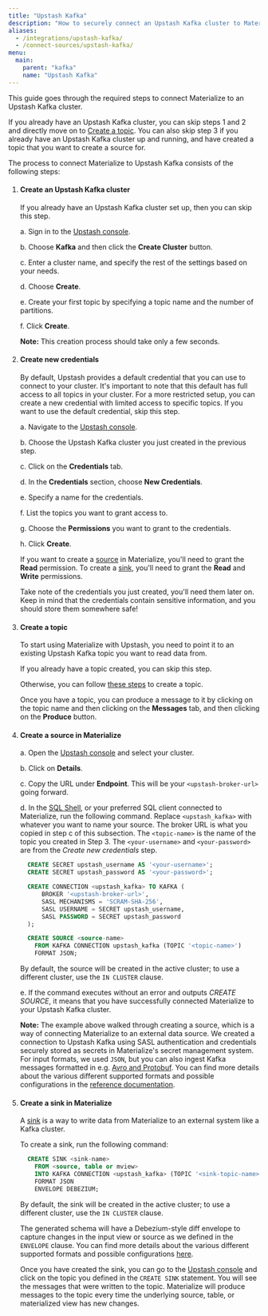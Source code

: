```yaml
---
title: "Upstash Kafka"
description: "How to securely connect an Upstash Kafka cluster to Materialize as a source or sink."
aliases:
  - /integrations/upstash-kafka/
  - /connect-sources/upstash-kafka/
menu:
  main:
    parent: "kafka"
    name: "Upstash Kafka"
---
```


[//]: # "TODO(morsapaes) The Kafka guides need to be rewritten for consistency
with the Postgres ones. We should include spill to disk in the guidance then."

This guide goes through the required steps to connect Materialize to an Upstash
Kafka cluster.

If you already have an Upstash Kafka cluster, you can skip steps 1 and 2 and
directly move on to [Create a topic](#create-a-topic). You can also skip step 3
if you already have an Upstash Kafka cluster up and running, and have created a
topic that you want to create a source for.

The process to connect Materialize to Upstash Kafka consists of the following
steps:

1. #### Create an Upstash Kafka cluster

    If you already have an Upstash Kafka cluster set up, then you can skip this step.

    a. Sign in to the [Upstash console](https://console.upstash.com/login).

    b. Choose **Kafka** and then click the **Create Cluster** button.

    c. Enter a cluster name, and specify the rest of the settings based on your
    needs.

    d. Choose **Create**.

    e. Create your first topic by specifying a topic name and the number of
    partitions.

    f. Click **Create**.

    **Note:** This creation process should take only a few seconds.

2. #### Create new credentials

    By default, Upstash provides a default credential that you can use to
    connect to your cluster. It's important to note that this default has full
    access to all topics in your cluster. For a more restricted setup, you can
    create a new credential with limited access to specific topics. If you want
    to use the default credential, skip this step.

    a. Navigate to the [Upstash console](https://console.upstash.com/login).

    b. Choose the Upstash Kafka cluster you just created in the previous step.

    c. Click on the **Credentials** tab.

    d. In the **Credentials** section, choose **New Credentials**.

    e. Specify a name for the credentials.

    f. List the topics you want to grant access to.

    g. Choose the **Permissions** you want to grant to the credentials.

    h. Click **Create**.

    If you want to create a [source](/sql/create-source/kafka/) in Materialize,
    you'll need to grant the **Read** permission. To create a [sink](/sql/create-sink/kafka/),
    you'll need to grant the **Read** and **Write** permissions.

    Take note of the credentials you just created, you'll need them later on.
    Keep in mind that the credentials contain sensitive information, and you
    should store them somewhere safe!

3. #### Create a topic

    To start using Materialize with Upstash, you need to point it to an existing
    Upstash Kafka topic you want to read data from.

    If you already have a topic created, you can skip this step.

    Otherwise, you can follow [these steps](https://docs.upstash.com/kafka#create-a-topic)
    to create a topic.

    Once you have a topic, you can produce a message to it by clicking on the
    topic name and then clicking on the **Messages** tab, and then clicking on
    the **Produce** button.

4. #### Create a source in Materialize

    a. Open the [Upstash console](https://console.upstash.com/login) and select
    your cluster.

    b. Click on **Details**.

    c. Copy the URL under **Endpoint**. This will be your `<upstash-broker-url>`
    going forward.

    d. In the [SQL Shell](https://console.materialize.com/), or your preferred
    SQL client connected to Materialize, run the following command. Replace
    `<upstash_kafka>` with whatever you want to name your source. The broker
    URL is what you copied in step c of this subsection. The `<topic-name>` is
    the name of the topic you created in Step 3. The `<your-username>` and
    `<your-password>` are from the _Create new credentials_ step.

    ```sql
      CREATE SECRET upstash_username AS '<your-username>';
      CREATE SECRET upstash_password AS '<your-password>';

      CREATE CONNECTION <upstash_kafka> TO KAFKA (
          BROKER '<upstash-broker-url>',
          SASL MECHANISMS = 'SCRAM-SHA-256',
          SASL USERNAME = SECRET upstash_username,
          SASL PASSWORD = SECRET upstash_password
      );

      CREATE SOURCE <source-name>
        FROM KAFKA CONNECTION upstash_kafka (TOPIC '<topic-name>')
        FORMAT JSON;
    ```

    By default, the source will be created in the active cluster; to use a
    different cluster, use the `IN CLUSTER` clause.

    e. If the command executes without an error and outputs _CREATE SOURCE_, it
    means that you have successfully connected Materialize to your Upstash
    Kafka cluster.

    **Note:** The example above walked through creating a source, which is a way
    of connecting Materialize to an external data source. We created a
    connection to Upstash Kafka using SASL authentication and credentials
    securely stored as secrets in Materialize's secret management system. For
    input formats, we used `JSON`, but you can also ingest Kafka messages
    formatted in e.g. [Avro and Protobuf](/sql/create-source/kafka/#supported-formats).
    You can find more details about the various different supported formats and
    possible configurations in the [reference documentation](/sql/create-source/kafka/).

5. #### Create a sink in Materialize

    A [sink](/sql/create-sink) is a way to write data from Materialize to an
    external system like a Kafka cluster.

    To create a sink, run the following command:

    ```sql
      CREATE SINK <sink-name>
        FROM <source, table or mview>
        INTO KAFKA CONNECTION <upstash_kafka> (TOPIC '<sink-topic-name>')
        FORMAT JSON
        ENVELOPE DEBEZIUM;
    ```

    By default, the sink will be created in the active cluster; to use a
    different cluster, use the `IN CLUSTER` clause.

    The generated schema will have a Debezium-style diff envelope to capture
    changes in the input view or source as we defined in the `ENVELOPE` clause.
    You can find more details about the various different supported formats and
    possible configurations [here](/sql/create-sink/kafka/).

    Once you have created the sink, you can go to the [Upstash console](https://console.upstash.com/login)
    and click on the topic you defined in the `CREATE SINK` statement. You will
    see the messages that were written to the topic. Materialize will produce
    messages to the topic every time the underlying source, table, or
    materialized view has new changes.
